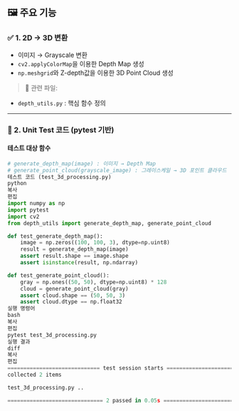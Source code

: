 
## 🖼️ 주요 기능

### ✅ 1. 2D → 3D 변환

- 이미지 → Grayscale 변환
- `cv2.applyColorMap`을 이용한 Depth Map 생성
- `np.meshgrid`와 Z-depth값을 이용한 3D Point Cloud 생성

> 📂 관련 파일:
- `depth_utils.py` : 핵심 함수 정의  

---

### 🧪 2. Unit Test 코드 (pytest 기반)

#### 테스트 대상 함수
```python
# generate_depth_map(image) : 이미지 → Depth Map
# generate_point_cloud(grayscale_image) : 그레이스케일 → 3D 포인트 클라우드
테스트 코드 (test_3d_processing.py)
python
복사
편집
import numpy as np
import pytest
import cv2
from depth_utils import generate_depth_map, generate_point_cloud

def test_generate_depth_map():
    image = np.zeros((100, 100, 3), dtype=np.uint8)
    result = generate_depth_map(image)
    assert result.shape == image.shape
    assert isinstance(result, np.ndarray)

def test_generate_point_cloud():
    gray = np.ones((50, 50), dtype=np.uint8) * 128
    cloud = generate_point_cloud(gray)
    assert cloud.shape == (50, 50, 3)
    assert cloud.dtype == np.float32
실행 명령어
bash
복사
편집
pytest test_3d_processing.py
실행 결과
diff
복사
편집
============================= test session starts =============================
collected 2 items

test_3d_processing.py ..                                               [100%]

============================== 2 passed in 0.05s ==============================
